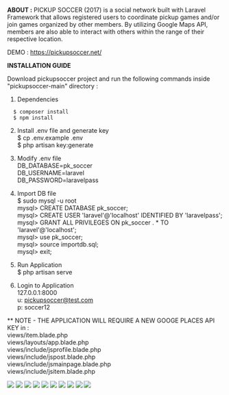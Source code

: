 **ABOUT :** PICKUP SOCCER (2017) is a social network built with Laravel Framework that allows registered users to coordinate pickup games and/or join games organized by other members. By utilizing Google Maps API, members are also able to interact with others within the range of their respective location.

DEMO : https://pickupsoccer.net/

**INSTALLATION GUIDE<br>**

Download pickupsoccer project and run the following commands inside "pickupsoccer-main" directory :

1. Dependencies

```$ sudo apt install openssl php-common php-curl php-json php-mbstring php-mysql php-xml php-zip
  $ composer install
  $ npm install
```

2. Install .env file and generate key<br>
  $ cp .env.example .env <br>
  $ php artisan key:generate <br>
  
3. Modify .env file<br>
  DB_DATABASE=pk_soccer<br>
  DB_USERNAME=laravel<br>
  DB_PASSWORD=laravelpass<br>
  
3. Import DB file<br>
  $ sudo mysql -u root<br>
  mysql> CREATE DATABASE pk_soccer;<br>
  mysql> CREATE USER 'laravel'@'localhost' IDENTIFIED BY 'laravelpass';<br>
  mysql> GRANT ALL PRIVILEGES ON pk_soccer . * TO 'laravel'@'localhost';<br>
  mysql> use pk_soccer;<br>
  mysql> source importdb.sql;<br>
  mysql> exit;<br>
  
4. Run Application<br>
  $ php artisan serve<br>

5. Login to Application<br>
  127.0.0.1:8000<br>
  u: pickupsoccer@test.com<br>
  p: soccer12<br>
  
** NOTE - THE APPLICATION WILL REQUIRE A NEW GOOGE PLACES API KEY in :<br>
  views/item.blade.php<br>
  views/layouts/app.blade.php<br>
  views/include/jsprofile.blade.php<br>
  views/include/jspost.blade.php<br>
  views/include/jsmainpage.blade.php<br>
  views/include/jsitem.blade.php<br> 

<img src="public/images/pickupsoccer1.png">
<img src="public/images/pickupsoccer2.png">
<img src="public/images/pickupsoccer3.png">
<img src="public/images/pickupsoccer4.png">
<img src="public/images/pickupsoccer5.png">
<img src="public/images/pickupsoccer6.png">
<img src="public/images/pickupsoccer7.png">
<img src="public/images/pickupsoccer8.png">
<img src="public/images/pickupsoccer9.png">
<img src="public/images/pickupsoccer10.png">
